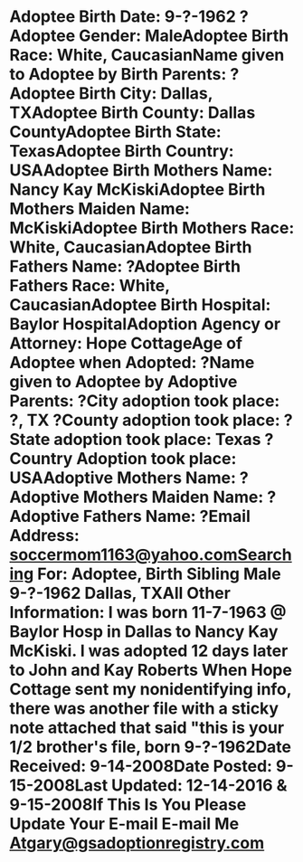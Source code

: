 # Adoptee Birth Date: 9-?-1962 ?Adoptee Gender: MaleAdoptee Birth Race: White, CaucasianName given to Adoptee by Birth Parents: ?Adoptee Birth City: Dallas, TXAdoptee Birth County: Dallas CountyAdoptee Birth State: TexasAdoptee Birth Country: USAAdoptee Birth Mothers Name: Nancy Kay McKiskiAdoptee Birth Mothers Maiden Name: McKiskiAdoptee Birth Mothers Race: White, CaucasianAdoptee Birth Fathers Name: ?Adoptee Birth Fathers Race: White, CaucasianAdoptee Birth Hospital: Baylor HospitalAdoption Agency or Attorney: Hope CottageAge of Adoptee when Adopted: ?Name given to Adoptee by Adoptive Parents: ?City adoption took place: ?, TX ?County adoption took place: ?State adoption took place: Texas ?Country Adoption took place: USAAdoptive Mothers Name: ?Adoptive Mothers Maiden Name: ?Adoptive Fathers Name: ?Email Address: soccermom1163@yahoo.comSearching For: Adoptee, Birth Sibling Male 9-?-1962 Dallas, TXAll Other Information: I was born 11-7-1963 @ Baylor Hosp in Dallas to Nancy Kay McKiski. I was adopted 12 days later to John and Kay Roberts When Hope Cottage sent my nonidentifying info, there was another file with a sticky note attached that said "this is your 1/2 brother's file, born 9-?-1962Date Received: 9-14-2008Date Posted: 9-15-2008Last Updated: 12-14-2016 & 9-15-2008If This Is You Please Update Your E-mail E-mail Me Atgary@gsadoptionregistry.com